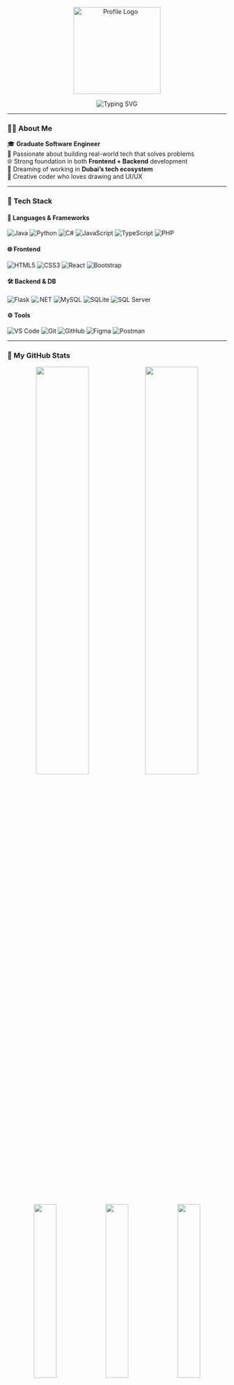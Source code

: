<!-- GitHub Profile README for Ifadha -->
<p align="center">
  <img src="https://raw.githubusercontent.com/7oSkaaa/7oSkaaa/refs/heads/main/Images/about_me.gif" alt="Profile Logo" width="200" />
</p>

<p align="center">
  <img src="https://readme-typing-svg.herokuapp.com?font=Fira+Code&size=22&duration=4000&pause=800&color=F08080&center=true&vCenter=true&width=435&lines=Hi+there+%F0%9F%91%8B+I'm+Ifadha;Graduate+Software+Engineer;Full-Stack+Developer+%7C+Tech+Lover" alt="Typing SVG" />
</p>

---

### 👩‍💻 About Me

🎓 **Graduate Software Engineer**  
🧠 Passionate about building real-world tech that solves problems  
🌐 Strong foundation in both **Frontend + Backend** development  
🛫 Dreaming of working in **Dubai’s tech ecosystem**  
🎨 Creative coder who loves drawing and UI/UX  

---

### 🧰 Tech Stack

#### 🚀 Languages & Frameworks  
![Java](https://img.shields.io/badge/-Java-007396?style=flat-square&logo=java&logoColor=white)
![Python](https://img.shields.io/badge/-Python-3776AB?style=flat-square&logo=python&logoColor=white)
![C#](https://img.shields.io/badge/-C%23-239120?style=flat-square&logo=c-sharp&logoColor=white)
![JavaScript](https://img.shields.io/badge/-JavaScript-F7DF1E?style=flat-square&logo=javascript&logoColor=black)
![TypeScript](https://img.shields.io/badge/-TypeScript-3178C6?style=flat-square&logo=typescript&logoColor=white)
![PHP](https://img.shields.io/badge/-PHP-777BB4?style=flat-square&logo=php&logoColor=white)

#### 🌐 Frontend  
![HTML5](https://img.shields.io/badge/-HTML5-E34F26?style=flat-square&logo=html5&logoColor=white)
![CSS3](https://img.shields.io/badge/-CSS3-1572B6?style=flat-square&logo=css3&logoColor=white)
![React](https://img.shields.io/badge/-React-61DAFB?style=flat-square&logo=react&logoColor=black)
![Bootstrap](https://img.shields.io/badge/-Bootstrap-7952B3?style=flat-square&logo=bootstrap&logoColor=white)

#### 🛠 Backend & DB  
![Flask](https://img.shields.io/badge/-Flask-000000?style=flat-square&logo=flask&logoColor=white)
![.NET](https://img.shields.io/badge/-.NET-512BD4?style=flat-square&logo=dotnet&logoColor=white)
![MySQL](https://img.shields.io/badge/-MySQL-4479A1?style=flat-square&logo=mysql&logoColor=white)
![SQLite](https://img.shields.io/badge/-SQLite-003B57?style=flat-square&logo=sqlite&logoColor=white)
![SQL Server](https://img.shields.io/badge/-SQL%20Server-CC2927?style=flat-square&logo=microsoftsqlserver&logoColor=white)

#### ⚙️ Tools  
![VS Code](https://img.shields.io/badge/-VS%20Code-007ACC?style=flat-square&logo=visual-studio-code&logoColor=white)
![Git](https://img.shields.io/badge/-Git-F05032?style=flat-square&logo=git&logoColor=white)
![GitHub](https://img.shields.io/badge/-GitHub-181717?style=flat-square&logo=github&logoColor=white)
![Figma](https://img.shields.io/badge/-Figma-F24E1E?style=flat-square&logo=figma&logoColor=white)
![Postman](https://img.shields.io/badge/-Postman-FF6C37?style=flat-square&logo=postman&logoColor=white)

---

### 🧩 My GitHub Stats

<p align="center">
  <img src="https://github-readme-stats.vercel.app/api?username=Ifadha2004&show_icons=true&theme=react&border_radius=10&hide=prs&count_private=true" width="49%" />
  <img src="https://github-readme-streak-stats.herokuapp.com/?user=Ifadha2004&theme=react&border_radius=10" width="49%" />
</p>

<p align="center">
  <img src="https://github-profile-summary-cards.vercel.app/api/cards/repos-per-language?username=Ifadha2004&theme=github_dark" width="32%" />
  <img src="https://github-profile-summary-cards.vercel.app/api/cards/most-commit-language?username=Ifadha2004&theme=github_dark" width="32%" />
  <img src="https://github-profile-summary-cards.vercel.app/api/cards/productive-time?username=Ifadha2004&theme=github_dark&utcOffset=+5.5" width="32%" />
</p>

---

### 🔥 GitHub Trophies

<p align="center">
  <img src="https://github-profile-trophy.vercel.app/?username=Ifadha2004&theme=darkhub&no-frame=true&column=7&margin-w=10" />
</p>

---

### 📌 Highlight Projects

| Project | Description | Stack |
|--------|-------------|-------|
| [GasByGas](https://github.com/Ifadha2004/GasByGas) | Online Gas Delivery Request System | `TypeScript`, `Next.js`, `MySQL` |
| [FinBuddy](https://github.com/Ifadha2004/FinBuddy) | AI-based Banking ChatBot | `Python`, `NLP`, `HTML/CSS` |
| [FlaskBlog](https://github.com/Ifadha2004/FlaskBlog) | Blog Platform using Flask | `Python`, `Flask`, `HTML/CSS` |
| [TravelMate](https://github.com/Ifadha2004/TravelMate) | Trivial ChatBot for travel trivia | `Python`, `AI` , `HTML/CSS` |
| [BookHaven](https://github.com/Ifadha2004/BookHaven) | Bookstore Inventory System | `C#`, `.NET`, `WinForms` |
| [Ifadha-Portfolio](https://github.com/Ifadha2004/Ifadha-Portfolio-) | Personal portfolio website | `HTML`, `CSS`, `JavaScript` |
| [MealMinder](https://github.com/Ifadha2004/MealMinder) | AI Powered Dietary Management System | `ReactJs`, `CSS`, `Python`, `JavaScript` |
| [DreamDay](https://github.com/Ifadha2004/WeddingPlanner_DreamDay) | Wedding Planner Application | `C#`, `HTML`, `CSS`, `ASP.NET MVC` |

---

### 📫 Let’s Connect

- 📧 **Email**: `ifadhaimran04@gmail.com`  
- 💼 **LinkedIn**: [linkedin.com/in/ifadha](https://www.linkedin.com/in/ifadha-imran-016291369/)
- 🌍 **Portfolio**: (https://ifadha-portfolio.netlify.app/)  

---

<p align="center"><b>"Dream Big. Code Smart. Deliver Excellence."</b></p>
<p align="center">💻❤️ Made with passion by Ifadha</p>
